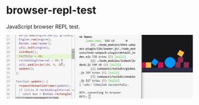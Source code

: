 # browser-repl-test

JavaScript browser REPL test.

![screenshot](https://raw.githubusercontent.com/abagames/browser-repl-test/master/docs/screenshot.gif)
